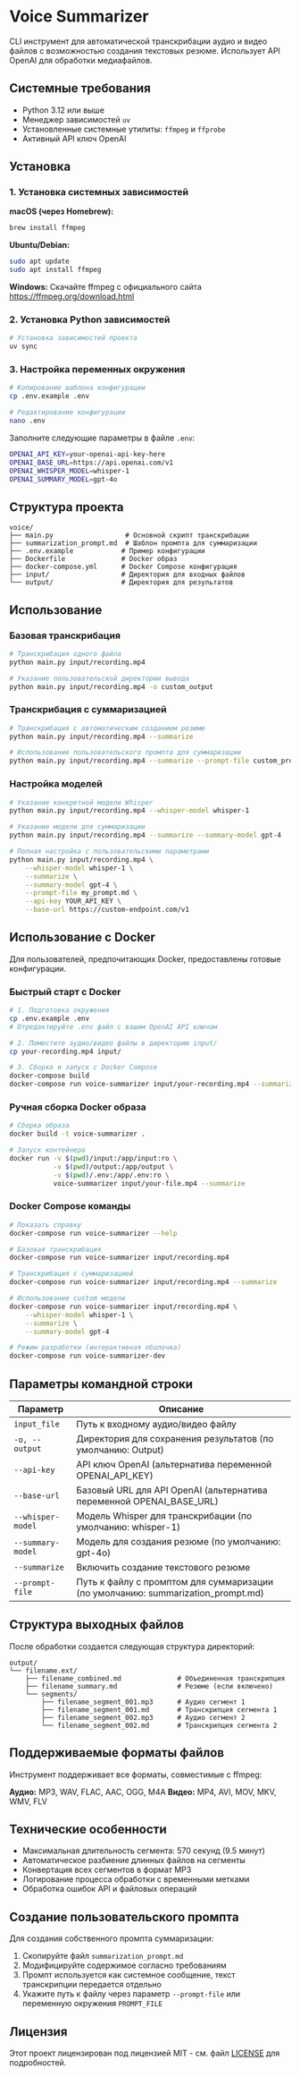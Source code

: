 # Voice Summarizer

CLI инструмент для автоматической транскрибации аудио и видео файлов с возможностью создания текстовых резюме. Использует API OpenAI для обработки
медиафайлов.

## Системные требования

- Python 3.12 или выше
- Менеджер зависимостей `uv`
- Установленные системные утилиты: `ffmpeg` и `ffprobe`
- Активный API ключ OpenAI

## Установка

### 1. Установка системных зависимостей

**macOS (через Homebrew):**
```bash
brew install ffmpeg
```

**Ubuntu/Debian:**
```bash
sudo apt update
sudo apt install ffmpeg
```

**Windows:**
Скачайте ffmpeg с официального сайта https://ffmpeg.org/download.html

### 2. Установка Python зависимостей

```bash
# Установка зависимостей проекта
uv sync
```

### 3. Настройка переменных окружения

```bash
# Копирование шаблона конфигурации
cp .env.example .env

# Редактирование конфигурации
nano .env
```

Заполните следующие параметры в файле `.env`:

```bash
OPENAI_API_KEY=your-openai-api-key-here
OPENAI_BASE_URL=https://api.openai.com/v1
OPENAI_WHISPER_MODEL=whisper-1
OPENAI_SUMMARY_MODEL=gpt-4o
```

## Структура проекта

```
voice/
├── main.py                  # Основной скрипт транскрибации
├── summarization_prompt.md  # Шаблон промпта для суммаризации
├── .env.example            # Пример конфигурации
├── Dockerfile              # Docker образ
├── docker-compose.yml      # Docker Compose конфигурация
├── input/                  # Директория для входных файлов
└── output/                 # Директория для результатов
```

## Использование

### Базовая транскрибация

```bash
# Транскрибация одного файла
python main.py input/recording.mp4

# Указание пользовательской директории вывода
python main.py input/recording.mp4 -o custom_output
```

### Транскрибация с суммаризацией

```bash
# Транскрибация с автоматическим созданием резюме
python main.py input/recording.mp4 --summarize

# Использование пользовательского промпта для суммаризации
python main.py input/recording.mp4 --summarize --prompt-file custom_prompt.md
```

### Настройка моделей

```bash
# Указание конкретной модели Whisper
python main.py input/recording.mp4 --whisper-model whisper-1

# Указание модели для суммаризации
python main.py input/recording.mp4 --summarize --summary-model gpt-4

# Полная настройка с пользовательскими параметрами
python main.py input/recording.mp4 \
    --whisper-model whisper-1 \
    --summarize \
    --summary-model gpt-4 \
    --prompt-file my_prompt.md \
    --api-key YOUR_API_KEY \
    --base-url https://custom-endpoint.com/v1
```

## Использование с Docker

Для пользователей, предпочитающих Docker, предоставлены готовые конфигурации.

### Быстрый старт с Docker

```bash
# 1. Подготовка окружения
cp .env.example .env
# Отредактируйте .env файл с вашим OpenAI API ключом

# 2. Поместите аудио/видео файлы в директорию input/
cp your-recording.mp4 input/

# 3. Сборка и запуск с Docker Compose
docker-compose build
docker-compose run voice-summarizer input/your-recording.mp4 --summarize
```

### Ручная сборка Docker образа

```bash
# Сборка образа
docker build -t voice-summarizer .

# Запуск контейнера
docker run -v $(pwd)/input:/app/input:ro \
           -v $(pwd)/output:/app/output \
           -v $(pwd)/.env:/app/.env:ro \
           voice-summarizer input/your-file.mp4 --summarize
```

### Docker Compose команды

```bash
# Показать справку
docker-compose run voice-summarizer --help

# Базовая транскрибация
docker-compose run voice-summarizer input/recording.mp4

# Транскрибация с суммаризацией
docker-compose run voice-summarizer input/recording.mp4 --summarize

# Использование custom модели
docker-compose run voice-summarizer input/recording.mp4 \
    --whisper-model whisper-1 \
    --summarize \
    --summary-model gpt-4

# Режим разработки (интерактивная оболочка)
docker-compose run voice-summarizer-dev
```

## Параметры командной строки

| Параметр | Описание |
|----------|----------|
| `input_file` | Путь к входному аудио/видео файлу |
| `-o, --output` | Директория для сохранения результатов (по умолчанию: Output) |
| `--api-key` | API ключ OpenAI (альтернатива переменной OPENAI_API_KEY) |
| `--base-url` | Базовый URL для API OpenAI (альтернатива переменной OPENAI_BASE_URL) |
| `--whisper-model` | Модель Whisper для транскрибации (по умолчанию: whisper-1) |
| `--summary-model` | Модель для создания резюме (по умолчанию: gpt-4o) |
| `--summarize` | Включить создание текстового резюме |
| `--prompt-file` | Путь к файлу с промптом для суммаризации (по умолчанию: summarization_prompt.md) |

## Структура выходных файлов

После обработки создается следующая структура директорий:

```
output/
└── filename.ext/
    ├── filename_combined.md              # Объединенная транскрипция
    ├── filename_summary.md               # Резюме (если включено)
    └── segments/
        ├── filename_segment_001.mp3      # Аудио сегмент 1
        ├── filename_segment_001.md       # Транскрипция сегмента 1
        ├── filename_segment_002.mp3      # Аудио сегмент 2
        └── filename_segment_002.md       # Транскрипция сегмента 2
```

## Поддерживаемые форматы файлов

Инструмент поддерживает все форматы, совместимые с ffmpeg:

**Аудио:** MP3, WAV, FLAC, AAC, OGG, M4A
**Видео:** MP4, AVI, MOV, MKV, WMV, FLV

## Технические особенности

- Максимальная длительность сегмента: 570 секунд (9.5 минут)
- Автоматическое разбиение длинных файлов на сегменты
- Конвертация всех сегментов в формат MP3
- Логирование процесса обработки с временными метками
- Обработка ошибок API и файловых операций

## Создание пользовательского промпта

Для создания собственного промпта суммаризации:

1. Скопируйте файл `summarization_prompt.md`
2. Модифицируйте содержимое согласно требованиям
3. Промпт используется как системное сообщение, текст транскрипции передается отдельно
4. Укажите путь к файлу через параметр `--prompt-file` или переменную окружения `PROMPT_FILE`

## Лицензия

Этот проект лицензирован под лицензией MIT - см. файл [LICENSE](LICENSE) для подробностей.


